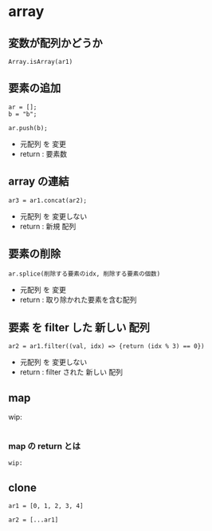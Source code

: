 
# array


## 変数が配列かどうか

```
Array.isArray(ar1)
```



## 要素の追加

```
ar = [];
b = "b";

ar.push(b);
```

- 元配列 を 変更
- return : 要素数


## array の連結

```
ar3 = ar1.concat(ar2);
```

- 元配列 を 変更しない
- return : 新規 配列


## 要素の削除

```
ar.splice(削除する要素のidx, 削除する要素の個数)
```

- 元配列 を 変更
- return : 取り除かれた要素を含む配列


## 要素 を filter した 新しい 配列

```
ar2 = ar1.filter((val, idx) => {return (idx % 3) == 0})
```

- 元配列 を 変更しない
- return : filter された 新しい 配列


## map

wip:

```
```


### map の return とは

```
wip:
```


## clone

```
ar1 = [0, 1, 2, 3, 4]

ar2 = [...ar1]
```



